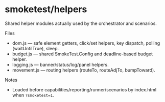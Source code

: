 # smoketest/helpers

Shared helper modules actually used by the orchestrator and scenarios.

Files
- dom.js — safe element getters, click/set helpers, key dispatch, polling (waitUntilTrue), sleep.
- budget.js — shared SmokeTest.Config and deadline-based budget helper.
- logging.js — banner/status/log/panel helpers.
- movement.js — routing helpers (routeTo, routeAdjTo, bumpToward).

Notes
- Loaded before capabilities/reporting/runner/scenarios by index.html when `?smoketest=1`.